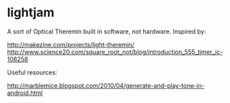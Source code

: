 lightjam
========

A sort of Optical Theremin built in software, not hardware. Inspired by:

http://makezine.com/projects/light-theremin/
http://www.science20.com/square_root_not/blog/introduction_555_timer_ic-106258

Useful resources:

http://marblemice.blogspot.com/2010/04/generate-and-play-tone-in-android.html